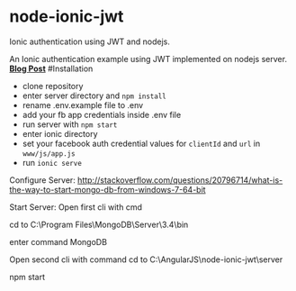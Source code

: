 # node-ionic-jwt
Ionic authentication using JWT and nodejs.

An Ionic authentication example using JWT implemented on nodejs server.
**[Blog Post](http://blog.grossman.io/ionic-jwt-auth-with-facebook-using-nodejs-part-1/)**
#Installation
- clone repository
- enter server directory and ```npm install```
- rename .env.example file to .env
- add your fb app credentials inside .env file
- run server with ```npm start```
- enter ionic directory
- set your facebook auth credential values for ```clientId``` and ```url``` in ```www/js/app.js```
- run ```ionic serve```


Configure Server:
http://stackoverflow.com/questions/20796714/what-is-the-way-to-start-mongo-db-from-windows-7-64-bit

Start Server:
Open first cli with cmd

cd to C:\Program Files\MongoDB\Server\3.4\bin

enter command MongoDB

Open second cli with command
cd to C:\AngularJS\node-ionic-jwt\server

npm start
